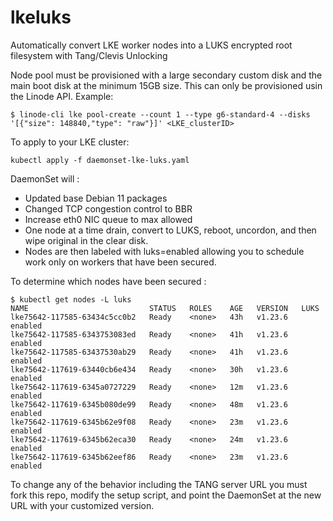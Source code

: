 # lkeluks
Automatically convert LKE worker nodes into a LUKS encrypted root filesystem with Tang/Clevis Unlocking

Node pool must be provisioned with a large secondary custom disk and the main boot disk at the minimum 15GB size.  This can only be provisioned usin the Linode API.  Example:

```
$ linode-cli lke pool-create --count 1 --type g6-standard-4 --disks '[{"size": 148840,"type": "raw"}]' <LKE_clusterID>
```

To apply to your LKE cluster:

```
kubectl apply -f daemonset-lke-luks.yaml
```

DaemonSet will :
* Updated base Debian 11 packages
* Changed TCP congestion control to BBR
* Increase eth0 NIC queue to max allowed
* One node at a time drain, convert to LUKS, reboot, uncordon, and then wipe original in the clear disk.
* Nodes are then labeled with luks=enabled allowing you to schedule work only on workers that have been secured.

To determine which nodes have been secured :

```
$ kubectl get nodes -L luks
NAME                           STATUS   ROLES    AGE   VERSION   LUKS
lke75642-117585-63434c5cc0b2   Ready    <none>   43h   v1.23.6   enabled
lke75642-117585-6343753083ed   Ready    <none>   41h   v1.23.6   enabled
lke75642-117585-63437530ab29   Ready    <none>   41h   v1.23.6   enabled
lke75642-117619-63440cb6e434   Ready    <none>   30h   v1.23.6   enabled
lke75642-117619-6345a0727229   Ready    <none>   12m   v1.23.6   enabled
lke75642-117619-6345b080de99   Ready    <none>   48m   v1.23.6   enabled
lke75642-117619-6345b62e9f08   Ready    <none>   23m   v1.23.6   enabled
lke75642-117619-6345b62eca30   Ready    <none>   24m   v1.23.6   enabled
lke75642-117619-6345b62eef86   Ready    <none>   23m   v1.23.6   enabled
```

To change any of the behavior including the TANG server URL you must fork this repo, modify the setup script, and point the DaemonSet at the new URL with your customized version.

